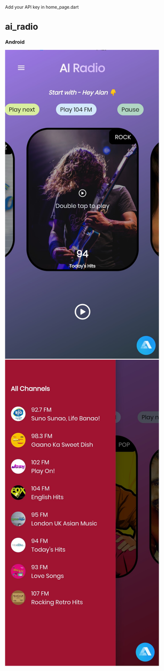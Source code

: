 Add your API key in home_page.dart

# ai_radio


### Android
![](https://github.com/chirag-goel360/AI_Radio/blob/main/android1.jpg)
![](https://github.com/chirag-goel360/AI_Radio/blob/main/android2.jpg)